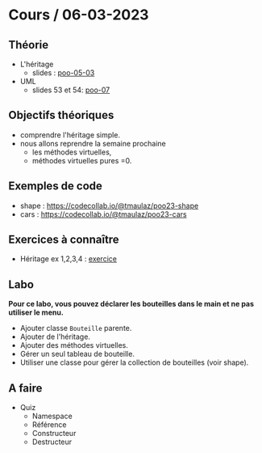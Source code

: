 # Cours / 06-03-2023

## Théorie 
- L'héritage 
  - slides : [poo-05-03](https://cyberlearn.hes-so.ch/pluginfile.php/4250437/mod_resource/content/0/poo-05-03%20-%20H%C3%A9ritage.pdf)
- UML
  - slides 53 et 54: [poo-07](https://cyberlearn.hes-so.ch/pluginfile.php/4251557/mod_resource/content/0/poo-07%20-%20Unified%20Modeling%20Language.pdf)

## Objectifs théoriques
- comprendre l'héritage simple.
- nous allons reprendre la semaine prochaine 
  - les méthodes virtuelles,
  - méthodes virtuelles pures =0.

## Exemples de code
- shape : https://codecollab.io/@tmaulaz/poo23-shape
- cars : https://codecollab.io/@tmaulaz/poo23-cars

## Exercices à connaître
- Héritage ex 1,2,3,4 : [exercice](https://github.com/tony-maulaz/poo-exercices/blob/main/ex60-heritage.md)

## Labo 
**Pour ce labo, vous pouvez déclarer les bouteilles dans le main et ne pas utiliser le menu.**
- Ajouter classe `Bouteille` parente.
- Ajouter de l'héritage.
- Ajouter des méthodes virtuelles.
- Gérer un seul tableau de bouteille.
- Utiliser une classe pour gérer la collection de bouteilles (voir shape).

## A faire
- Quiz 
  - Namespace
  - Référence
  - Constructeur
  - Destructeur